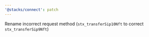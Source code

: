 ```yaml
---
'@stacks/connect': patch
---
```


Rename incorrect request method (`stx_transferSip10Nft` to correct `stx_transferSip9Nft`)
